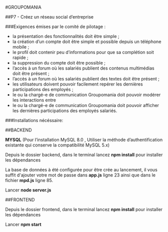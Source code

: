#GROUPOMANIA

##P7 - Créez un réseau social d’entreprise

###Exigences émises par le comité de pilotage :

- la présentation des fonctionnalités doit être simple ;
- la création d’un compte doit être simple et possible depuis un téléphone mobile ;
- le profil doit contenir  peu d’informations pour que sa complétion soit rapide ;
- la suppression du compte doit être possible ;
- l’accès à un forum où les salariés publient des contenus multimédias doit être présent ;
- l’accès à un forum où les salariés publient des textes doit être présent ;
- les utilisateurs doivent pouvoir facilement repérer les dernières participations des employés ;
- le ou la chargé-e de communication Groupomania doit pouvoir modérer les interactions entre
- le ou la chargé-e de communication Groupomania doit pouvoir afficher les dernières
participations des employés
salariés.

###Installations nécéssaire:

##BACKEND

**MYSQL** (Pour l’installation MySQL 8.0 , Utiliser la méthode d’authentification existante qui conserve la compatibilité MySQL 5.x)  

Depuis le dossier backend, dans le terminal lancez **npm install** pour installer les dépendances 

La base de données à été configurée pour être crée au lancement, il vous suffit d'ajouter votre mot de passe dans **app.js** ligne 23 ainsi que dans le fichier **mpd.js** ligne 85.

Lancer **node server.js**

##FRONTEND

Depuis le dossier frontend, dans le terminal lancez **npm install** pour installer les dépendances 

Lancer **npm start**





